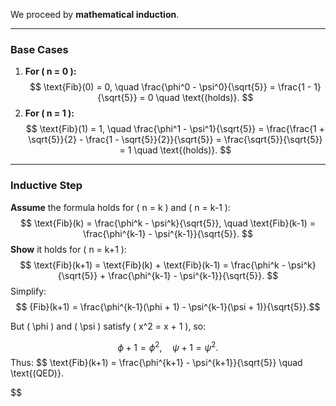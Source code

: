 We proceed by **mathematical induction**.

---

### **Base Cases**
1. **For \( n = 0 \):**
$$
\text{Fib}(0) = 0, \quad \frac{\phi^0 - \psi^0}{\sqrt{5}} = \frac{1 - 1}{\sqrt{5}} = 0 \quad \text{(holds)}.
$$
2. **For \( n = 1 \):**
$$
   \text{Fib}(1) = 1, \quad \frac{\phi^1 - \psi^1}{\sqrt{5}} = \frac{\frac{1 + \sqrt{5}}{2} - \frac{1 - \sqrt{5}}{2}}{\sqrt{5}} = \frac{\sqrt{5}}{\sqrt{5}} = 1 \quad \text{(holds)}.
   $$

---

### **Inductive Step**
**Assume** the formula holds for \( n = k \) and \( n = k-1 \):
$$
\text{Fib}(k) = \frac{\phi^k - \psi^k}{\sqrt{5}}, \quad \text{Fib}(k-1) = \frac{\phi^{k-1} - \psi^{k-1}}{\sqrt{5}}.
$$
**Show** it holds for \( n = k+1 \):
$$
\text{Fib}(k+1) = \text{Fib}(k) + \text{Fib}(k-1) = \frac{\phi^k - \psi^k}{\sqrt{5}} + \frac{\phi^{k-1} - \psi^{k-1}}{\sqrt{5}}.
$$
Simplify:
$$
{Fib}(k+1) = \frac{\phi^{k-1}(\phi + 1) - \psi^{k-1}(\psi + 1)}{\sqrt{5}}.$$

But ( \phi )  and ( \psi )  satisfy   ( x^2 = x + 1 ), so:

$$\phi + 1 = \phi^2, \quad \psi + 1 = \psi^2.
$$
Thus:
$$
\text{Fib}(k+1) = \frac{\phi^{k+1} - \psi^{k+1}}{\sqrt{5}} \quad \text{(QED)}.

$$


